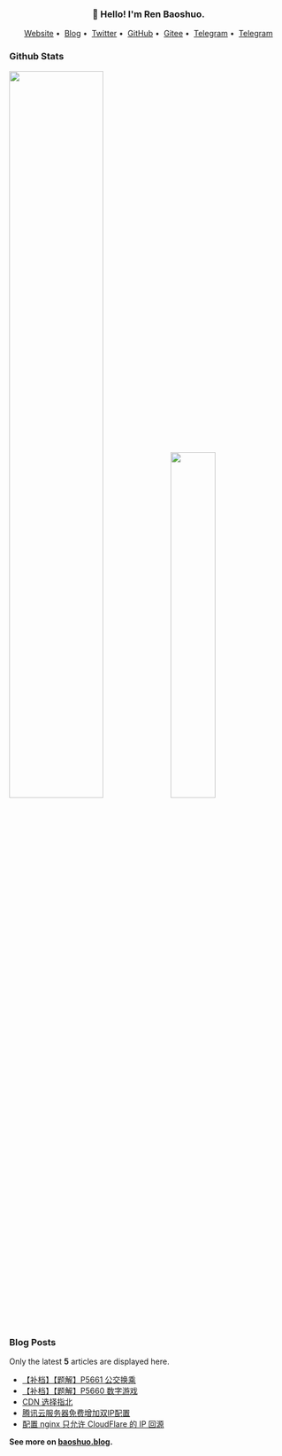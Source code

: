 <h3 align="center">👋 Hello! I'm Ren Baoshuo.</h3>

<p align="center">
<a href="https://baoshuo.ren">Website</a>&nbsp;•&nbsp;
<a href="https://baoshuo.blog">Blog</a>&nbsp;•&nbsp;
<a href="https://twitter.com/renbaoshuo">Twitter</a>&nbsp;•&nbsp;
<a href="https://github.com/renbaoshuo">GitHub</a>&nbsp;•&nbsp;
<a href="https://gitee.com/renbaoshuo">Gitee</a>&nbsp;•&nbsp;
<a href="https://t.me/baoshuo">Telegram</a>&nbsp;•&nbsp;
<a href="https://baoshuo.ren/about.html">Telegram</a>
</p>

<p id="baoshuo-age" align="center" style="display: none;"></p>

### Github Stats

<a href="https://github.com/renbaoshuo"><img src="https://github-readme-stats.vercel.app/api?username=renbaoshuo&show_icons=true&layout=compact&count_private=true&hide_title=true&theme=default" style="width: 58%; max-width: 58%; min-width: 58%;"><img src="https://github-readme-stats.vercel.app/api/top-langs/?username=renbaoshuo&layout=compact&count_private=true&theme=default" style="width: 40%; max-width: 40%; min-width: 40%;"></a>

### Blog Posts

Only the latest **5** articles are displayed here.

<!--START_SECTION:posts-->
* [【补档】【题解】P5661 公交换乘](https:&#x2F;&#x2F;baoshuo.blog&#x2F;post&#x2F;ggJf-YBpY&#x2F;)
* [【补档】【题解】P5660 数字游戏](https:&#x2F;&#x2F;baoshuo.blog&#x2F;post&#x2F;iUlAUUi_B&#x2F;)
* [CDN 选择指北](https:&#x2F;&#x2F;baoshuo.blog&#x2F;post&#x2F;qdnqr3YIZ&#x2F;)
* [腾讯云服务器免费增加双IP配置](https:&#x2F;&#x2F;baoshuo.blog&#x2F;post&#x2F;ipsdGhVWj&#x2F;)
* [配置 nginx 只允许 CloudFlare 的 IP 回源](https:&#x2F;&#x2F;baoshuo.blog&#x2F;post&#x2F;uf87FMFJC&#x2F;)
<!--END_SECTION:posts-->

**See more on [baoshuo.blog](https://baoshuo.blog).**
